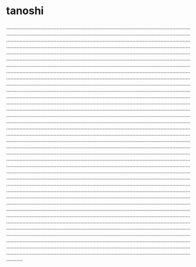 # tanoshi

.......................................................................................................................................................................................................................................................................................................................................................................................................................................................................................................................................................................................................................................................................................................................................................................................................................................................................................................................................................................................................................................................................................................................................................................................................................................................................................................................................................................................................................................................................................................................................................................................................................................................................................................................................................................................................................................................................................................................................................................................................................................................................................................................................................................................................................................................................................................................................................................................................................................................................................................................................................................................................................................................................................................................................................................................................................................................................................................................................................................................................................................................................................................................................................................................................................................................................................................................................................................................................................................................................................................................................................................................................................................................................................................................................................................................................................................................................................................................................................................................................................................................................................................................................................................................................................................................................................................................................................................................................................................................................................................................................................................................................................................................................................................................................................................................